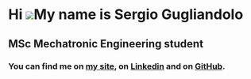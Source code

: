 Hi ![](https://user-images.githubusercontent.com/18350557/176309783-0785949b-9127-417c-8b55-ab5a4333674e.gif)My name is Sergio Gugliandolo
==========================================================================================================================================
MSc Mechatronic Engineering student
-----------------------------------



### You can find me on <a href="https://sergiogugliandolo.it" target="_blank" rel="noreferrer">my site</a>, on <a href="https://www.linkedin.com/in/sergio-gugliandolo" target="_blank" rel="noreferrer">Linkedin</a> and on <a href="https://www.github.com/tizio0o0o0o" target="_blank" rel="noreferrer">GitHub</a>.
